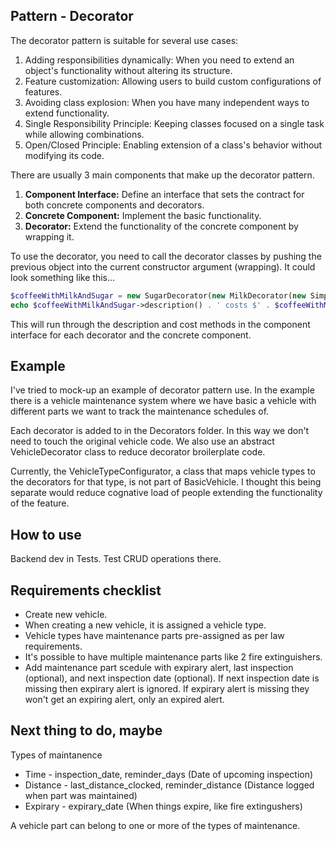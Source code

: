 ## Pattern - Decorator

The decorator pattern is suitable for several use cases:

1. Adding responsibilities dynamically: When you need to extend an object's functionality without altering its structure.
2. Feature customization: Allowing users to build custom configurations of features.
3. Avoiding class explosion: When you have many independent ways to extend functionality.
4. Single Responsibility Principle: Keeping classes focused on a single task while allowing combinations.
5. Open/Closed Principle: Enabling extension of a class's behavior without modifying its code.

There are usually 3 main components that make up the decorator pattern. 

1. **Component Interface:** Define an interface that sets the contract for both concrete components and decorators.
2. **Concrete Component:** Implement the basic functionality.
3. **Decorator:** Extend the functionality of the concrete component by wrapping it.

To use the decorator, you need to call the decorator classes by pushing the previous object into the current constructor argument (wrapping). It could look something like this...

```php
$coffeeWithMilkAndSugar = new SugarDecorator(new MilkDecorator(new SimpleCoffee())); // SimpleCoffee is the concrete component
echo $coffeeWithMilkAndSugar->description() . ' costs $' . $coffeeWithMilkAndSugar->cost() . "\n";
```

This will run through the description and cost methods in the component interface for each decorator and the concrete component. 


## Example 

I've tried to mock-up an example of decorator pattern use. In the example there is a vehicle maintenance system where we have basic a vehicle with different parts we want to track the maintenance schedules of.

Each decorator is added to in the Decorators folder. In this way we don't need to touch the original vehicle code. We also use an abstract VehicleDecorator class to reduce decorator broilerplate code. 

Currently, the VehicleTypeConfigurator, a class that maps vehicle types to the decorators for that type, is not part of BasicVehicle. I thought this being separate would reduce cognative load of people extending the functionality of the feature. 


## How to use

Backend dev in Tests. Test CRUD operations there.

## Requirements checklist

- Create new vehicle.
- When creating a new vehicle, it is assigned a vehicle type. 
- Vehicle types have maintenance parts pre-assigned as per law requirements. 
- It's possible to have multiple maintenance parts like 2 fire extinguishers. 
- Add maintenance part scedule with expirary alert, last inspection (optional), and next inspection date (optional). If next inspection date is missing then expirary alert is ignored. If expirary alert is missing they won't get an expiring alert, only an expired alert. 

## Next thing to do, maybe

Types of maintanence
* Time - inspection_date, reminder_days (Date of upcoming inspection)
* Distance - last_distance_clocked, reminder_distance (Distance logged when part was maintained)
* Expirary - expirary_date (When things expire, like fire extingushers)
	
A vehicle part can belong to one or more of the types of maintenance. 
